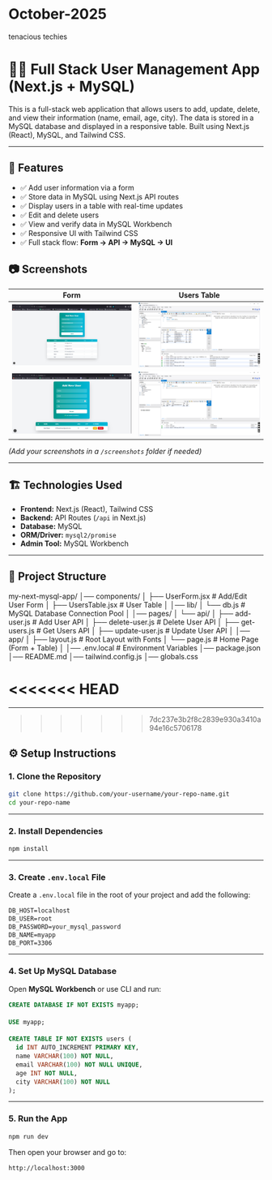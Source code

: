 # October-2025
tenacious techies


<!-- ====================================================================================== -->

# 🧑‍💻 Full Stack User Management App (Next.js + MySQL)

This is a full-stack web application that allows users to add, update, delete, and view their information (name, email, age, city). The data is stored in a MySQL database and displayed in a responsive table. Built using Next.js (React), MySQL, and Tailwind CSS.


---

## 🚀 Features

- ✅ Add user information via a form  
- ✅ Store data in MySQL using Next.js API routes  
- ✅ Display users in a table with real-time updates  
- ✅ Edit and delete users  
- ✅ View and verify data in MySQL Workbench  
- ✅ Responsive UI with Tailwind CSS  
- ✅ Full stack flow: **Form → API → MySQL → UI**  


## 📷 Screenshots

| Form | Users Table |
|------|-------------|
| ![Form Screenshot](./my-next-mysql-app/form.png) | ![Table Screenshot](./my-next-mysql-app/table.png) |
| ![Form Screenshot](./my-next-mysql-app/form2.png) | ![Table Screenshot](./my-next-mysql-app/table2.png) |


*(Add your screenshots in a `/screenshots` folder if needed)*

---

## 🏗️ Technologies Used

- **Frontend:** Next.js (React), Tailwind CSS
- **Backend:** API Routes (`/api` in Next.js)
- **Database:** MySQL
- **ORM/Driver:** `mysql2/promise`
- **Admin Tool:** MySQL Workbench

---

## 📁 Project Structure

my-next-mysql-app/
│── components/
│   ├── UserForm.jsx        # Add/Edit User Form
│   ├── UsersTable.jsx      # User Table
│
│── lib/
│   └── db.js               # MySQL Database Connection Pool
│
│── pages/
│   └── api/
│       ├── add-user.js     # Add User API
│       ├── delete-user.js  # Delete User API
│       ├── get-users.js    # Get Users API
│       ├── update-user.js  # Update User API
│
│── app/
│   ├── layout.js           # Root Layout with Fonts
│   └── page.js             # Home Page (Form + Table)
│
│── .env.local              # Environment Variables
│── package.json
│── README.md
│── tailwind.config.js
│── globals.css


<<<<<<< HEAD
=======
---
>>>>>>> 7dc237e3b2f8c2839e930a3410a94e16c5706178

## ⚙️ Setup Instructions

### 1. Clone the Repository

```bash
git clone https://github.com/your-username/your-repo-name.git
cd your-repo-name
```

---

### 2. Install Dependencies

```bash
npm install
```

---

### 3. Create `.env.local` File

Create a `.env.local` file in the root of your project and add the following:

```env
DB_HOST=localhost
DB_USER=root
DB_PASSWORD=your_mysql_password
DB_NAME=myapp
DB_PORT=3306
```

---

### 4. Set Up MySQL Database

Open **MySQL Workbench** or use CLI and run:

```sql
CREATE DATABASE IF NOT EXISTS myapp;

USE myapp;

CREATE TABLE IF NOT EXISTS users (
  id INT AUTO_INCREMENT PRIMARY KEY,
  name VARCHAR(100) NOT NULL,
  email VARCHAR(100) NOT NULL UNIQUE,
  age INT NOT NULL,
  city VARCHAR(100) NOT NULL
);
```

---

### 5. Run the App

```bash
npm run dev
```

Then open your browser and go to:

```
http://localhost:3000
```
